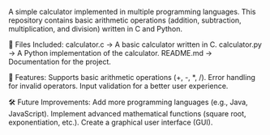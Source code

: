 A simple calculator implemented in multiple programming languages. This repository contains basic arithmetic operations (addition, subtraction, multiplication, and division) written in C and Python.


📂 Files Included:
calculator.c → A basic calculator written in C.
calculator.py → A Python implementation of the calculator.
README.md → Documentation for the project.


🚀 Features:
Supports basic arithmetic operations (+, -, *, /).
Error handling for invalid operators.
Input validation for a better user experience.


🛠️ Future Improvements:
Add more programming languages (e.g., Java, JavaScript).
Implement advanced mathematical functions (square root, exponentiation, etc.).
Create a graphical user interface (GUI).
